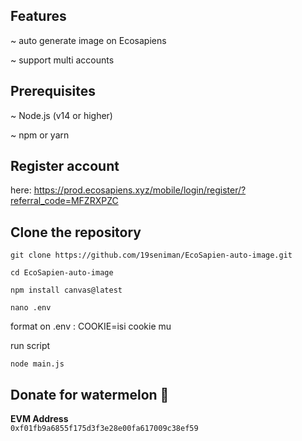 ## Features
~ auto generate image on Ecosapiens

~ support multi accounts

## Prerequisites
~ Node.js (v14 or higher)

~ npm or yarn 

## Register account
here: https://prod.ecosapiens.xyz/mobile/login/register/?referral_code=MFZRXPZC

## Clone the repository
```
git clone https://github.com/19seniman/EcoSapien-auto-image.git
```
```
cd EcoSapien-auto-image
```
```
npm install canvas@latest
```
```
nano .env
```
format on .env : COOKIE=isi cookie mu

run script
```
node main.js
```

## Donate for  watermelon 🍉

**EVM Address**  
`0xf01fb9a6855f175d3f3e28e00fa617009c38ef59`
